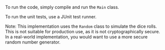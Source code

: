 To run the code, simply compile and run the `Main` class.

To run the unit tests, use a JUnit test runner.

Note: This implementation uses the `Random` class to simulate the dice rolls. This is not suitable for production use, as it is not cryptographically secure. In a real-world implementation, you would want to use a more secure random number generator.